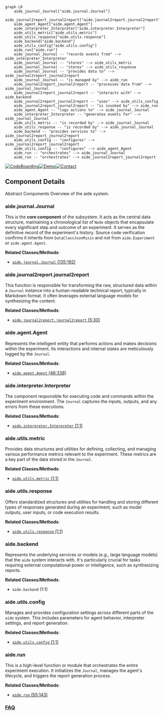 ```mermaid
graph LR
    aide_journal_Journal["aide.journal.Journal"]
    aide_journal2report_journal2report["aide.journal2report.journal2report"]
    aide_agent_Agent["aide.agent.Agent"]
    aide_interpreter_Interpreter["aide.interpreter.Interpreter"]
    aide_utils_metric["aide.utils.metric"]
    aide_utils_response["aide.utils.response"]
    aide_backend["aide.backend"]
    aide_utils_config["aide.utils.config"]
    aide_run["aide.run"]
    aide_journal_Journal -- "records events from" --> aide_interpreter_Interpreter
    aide_journal_Journal -- "stores" --> aide_utils_metric
    aide_journal_Journal -- "stores" --> aide_utils_response
    aide_journal_Journal -- "provides data to" --> aide_journal2report_journal2report
    aide_journal_Journal -- "is managed by" --> aide_run
    aide_journal2report_journal2report -- "processes data from" --> aide_journal_Journal
    aide_journal2report_journal2report -- "interacts with" --> aide_backend
    aide_journal2report_journal2report -- "uses" --> aide_utils_config
    aide_journal2report_journal2report -- "is invoked by" --> aide_run
    aide_agent_Agent -- "logs actions to" --> aide_journal_Journal
    aide_interpreter_Interpreter -- "generates events for" --> aide_journal_Journal
    aide_utils_metric -- "is recorded by" --> aide_journal_Journal
    aide_utils_response -- "is recorded by" --> aide_journal_Journal
    aide_backend -- "provides services to" --> aide_journal2report_journal2report
    aide_utils_config -- "configures" --> aide_journal2report_journal2report
    aide_utils_config -- "configures" --> aide_agent_Agent
    aide_run -- "orchestrates" --> aide_journal_Journal
    aide_run -- "orchestrates" --> aide_journal2report_journal2report
```
[![CodeBoarding](https://img.shields.io/badge/Generated%20by-CodeBoarding-9cf?style=flat-square)](https://github.com/CodeBoarding/GeneratedOnBoardings)[![Demo](https://img.shields.io/badge/Try%20our-Demo-blue?style=flat-square)](https://www.codeboarding.org/demo)[![Contact](https://img.shields.io/badge/Contact%20us%20-%20contact@codeboarding.org-lightgrey?style=flat-square)](mailto:contact@codeboarding.org)

## Component Details

Abstract Components Overview of the aide system.

### aide.journal.Journal
This is the **core component** of the subsystem. It acts as the central data structure, maintaining a chronological list of `Node` objects that encapsulate every significant step and outcome of an experiment. It serves as the definitive record of the experiment's history. Source code verification confirms it inherits from `DataClassJsonMixin` and not from `aide.Experiment` or `aide.agent.Agent`.


**Related Classes/Methods**:

- <a href="https://github.com/WecoAI/aideml/blob/master/aide/journal.py#L135-L192" target="_blank" rel="noopener noreferrer">`aide.journal.Journal` (135:192)</a>


### aide.journal2report.journal2report
This function is responsible for transforming the raw, structured data within a `Journal` instance into a human-readable technical report, typically in Markdown format. It often leverages external language models for synthesizing the content.


**Related Classes/Methods**:

- <a href="https://github.com/WecoAI/aideml/blob/master/aide/journal2report.py#L5-L30" target="_blank" rel="noopener noreferrer">`aide.journal2report.journal2report` (5:30)</a>


### aide.agent.Agent
Represents the intelligent entity that performs actions and makes decisions within the experiment. Its interactions and internal states are meticulously logged by the `Journal`.


**Related Classes/Methods**:

- <a href="https://github.com/WecoAI/aideml/blob/master/aide/agent.py#L46-L338" target="_blank" rel="noopener noreferrer">`aide.agent.Agent` (46:338)</a>


### aide.interpreter.Interpreter
The component responsible for executing code and commands within the experiment environment. The `Journal` captures the inputs, outputs, and any errors from these executions.


**Related Classes/Methods**:

- <a href="https://github.com/WecoAI/aideml/blob/master/aide/interpreter.py#L1-L1" target="_blank" rel="noopener noreferrer">`aide.interpreter.Interpreter` (1:1)</a>


### aide.utils.metric
Provides data structures and utilities for defining, collecting, and managing various performance metrics relevant to the experiment. These metrics are a key part of the data stored in the `Journal`.


**Related Classes/Methods**:

- <a href="https://github.com/WecoAI/aideml/blob/master/aide/utils/metric.py#L1-L1" target="_blank" rel="noopener noreferrer">`aide.utils.metric` (1:1)</a>


### aide.utils.response
Offers standardized structures and utilities for handling and storing different types of responses generated during an experiment, such as model outputs, user inputs, or code execution results.


**Related Classes/Methods**:

- <a href="https://github.com/WecoAI/aideml/blob/master/aide/utils/response.py#L1-L1" target="_blank" rel="noopener noreferrer">`aide.utils.response` (1:1)</a>


### aide.backend
Represents the underlying services or models (e.g., large language models) that the `aide` system interacts with. It's particularly crucial for tasks requiring external computational power or intelligence, such as synthesizing reports.


**Related Classes/Methods**:

- `aide.backend` (1:1)


### aide.utils.config
Manages and provides configuration settings across different parts of the `aide` system. This includes parameters for agent behavior, interpreter settings, and report generation.


**Related Classes/Methods**:

- <a href="https://github.com/WecoAI/aideml/blob/master/aide/utils/config.py#L1-L1" target="_blank" rel="noopener noreferrer">`aide.utils.config` (1:1)</a>


### aide.run
This is a high-level function or module that orchestrates the entire experiment execution. It initializes the `Journal`, manages the agent's lifecycle, and triggers the report generation process.


**Related Classes/Methods**:

- <a href="https://github.com/WecoAI/aideml/blob/master/aide/run.py#L55-L143" target="_blank" rel="noopener noreferrer">`aide.run` (55:143)</a>




### [FAQ](https://github.com/CodeBoarding/GeneratedOnBoardings/tree/main?tab=readme-ov-file#faq)